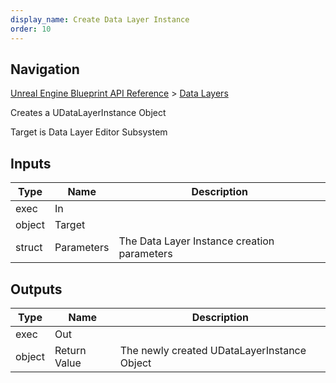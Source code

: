 ```yaml
---
display_name: Create Data Layer Instance
order: 10
---
```

## Navigation

[Unreal Engine Blueprint API Reference](https://dev.epicgames.com/documentation/en-us/unreal-engine/BlueprintAPI) > [Data Layers](https://dev.epicgames.com/documentation/en-us/unreal-engine/BlueprintAPI/DataLayers)

Creates a UDataLayerInstance Object

Target is Data Layer Editor Subsystem

## Inputs

| Type | Name | Description |
| --- | --- | --- |
| exec | In |  |
| object | Target |  |
| struct | Parameters | The Data Layer Instance creation parameters |

## Outputs

| Type | Name | Description |
| --- | --- | --- |
| exec | Out |  |
| object | Return Value | The newly created UDataLayerInstance Object |
